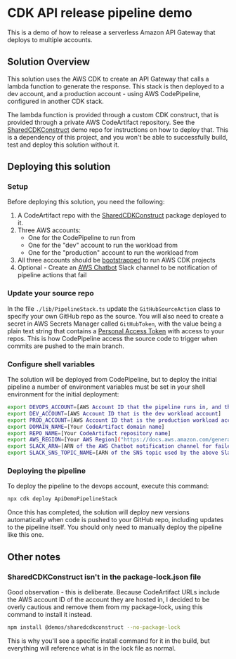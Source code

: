 # CDK API release pipeline demo

This is a demo of how to release a serverless Amazon API Gateway that deploys to multiple accounts.

## Solution Overview

This solution uses the AWS CDK to create an API Gateway that calls a lambda function to generate
the response. This stack is then deployed to a dev account, and a production account - using AWS
CodePipeline, configured in another CDK stack.

The lambda function is provided through a custom CDK construct, that is provided through a private
AWS CodeArtifact repository. See the [SharedCDKConstruct](https://github.com/BrianFarnhill/Demos.SharedCDKConstruct)
demo repo for instructions on how to deploy that. This is a dependency of this project, and you
won't be able to successfully build, test and deploy this solution without it.

## Deploying this solution

### Setup

Before deploying this solution, you need the following:

1. A CodeArtifact repo with the [SharedCDKConstruct](https://github.com/BrianFarnhill/Demos.SharedCDKConstruct)
   package deployed to it.
2. Three AWS accounts:
   * One for the CodePipeline to run from
   * One for the "dev" account to run the workload from
   * One for the "production" account to run the workload from
3. All three accounts should be [bootstrapped](https://docs.aws.amazon.com/cdk/latest/guide/cdk_pipeline.html#cdk_pipeline_bootstrap)
   to run AWS CDK projects
4. Optional - Create an [AWS Chatbot](https://docs.aws.amazon.com/chatbot/latest/adminguide/setting-up.html)
   Slack channel to be notification of pipeline actions that fail

### Update your source repo

In the file `./lib/PipelineStack.ts` update the `GitHubSourceAction` class to specify your own
GitHub repo as the source. You will also need to create a secret in AWS Secrets Manager called
`GitHubToken`, with the value being a plain text string that contains a [Personal Access Token](https://docs.github.com/en/github/authenticating-to-github/keeping-your-account-and-data-secure/creating-a-personal-access-token)
with access to your repos. This is how CodePipeline access the source code to trigger when
commits are pushed to the main branch.

### Configure shell variables

The solution will be deployed from CodePipeline, but to deploy the initial pipeline a number
of environment variables must be set in your shell environment for the initial deployment:

``` bash
export DEVOPS_ACCOUNT=[AWS Account ID that the pipeline runs in, and that has your CodeArtifact repo]
export DEV_ACCOUNT=[AWS Account ID that is the dev workload account]
export PROD_ACCOUNT=[AWS Account ID that is the production workload account]
export DOMAIN_NAME=[Your CodeArtifact domain name]
export REPO_NAME=[Your CodeArtifact repository name]
export AWS_REGION=[Your AWS Region]("https://docs.aws.amazon.com/general/latest/gr/rande.html")
export SLACK_ARN=[ARN of the AWS Chatbot notification channel for failed actions - OPTIONAL]
export SLACK_SNS_TOPIC_NAME=[ARN of the SNS topic used by the above Slack Chatbot - for incident manager - OPTIONAL]
```

### Deploying the pipeline

To deploy the pipeline to the devops account, execute this command:

``` bash
npx cdk deploy ApiDemoPipelineStack
```

Once this has completed, the solution will deploy new versions automatically when code is pushed
to your GitHub repo, including updates to the pipeline itself. You should only need to manually
deploy the pipeline like this one.


## Other notes

### SharedCDKConstruct isn't in the package-lock.json file

Good observation - this is deliberate. Because CodeArtifact URLs include the AWS account ID of the
account they are hosted in, I decided to be overly cautious and remove them from my package-lock,
using this command to install it instead.

``` bash
npm install @demos/sharedcdkconstruct --no-package-lock
```

This is why you'll see a specific install command for it in the build, but everything will reference
what is in the lock file as normal.
